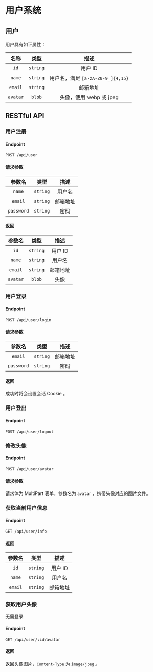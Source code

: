 # 用户系统

## 用户

用户具有如下属性：

|   名称   |   类型   |               描述                |
| :------: | :------: | :-------------------------------: |
|   `id`   | `string` |              用户 ID              |
|  `name`  | `string` | 用户名，满足 `[a-zA-Z0-9_]{4,15}` |
| `email`  | `string` |             邮箱地址              |
| `avatar` |  `blob`  |      头像，使用 webp 或 jpeg      |

## RESTful API

### 用户注册

#### Endpoint

`POST /api/user`

#### 请求参数

|   参数名   |   类型   |   描述   |
| :--------: | :------: | :------: |
|   `name`   | `string` |  用户名  |
|  `email`   | `string` | 邮箱地址 |
| `password` | `string` |   密码   |

#### 返回

|  参数名  |   类型   |   描述   |
| :------: | :------: | :------: |
|   `id`   | `string` | 用户 ID  |
|  `name`  | `string` |  用户名  |
| `email`  | `string` | 邮箱地址 |
| `avatar` |  `blob`  |   头像   |

### 用户登录

#### Endpoint

`POST /api/user/login`

#### 请求参数

|   参数名   |   类型   |   描述   |
| :--------: | :------: | :------: |
|  `email`   | `string` | 邮箱地址 |
| `password` | `string` |   密码   |

#### 返回

成功时将会设置会话 Cookie 。

### 用户登出

#### Endpoint

`POST /api/user/logout`

### 修改头像

#### Endpoint

`POST /api/user/avatar`

#### 请求参数

请求体为 MultiPart 表单，参数名为 `avatar` ，携带头像对应的图片文件。

### 获取当前用户信息

#### Endpoint

`GET /api/user/info`

#### 返回

| 参数名  |   类型   |   描述   |
| :-----: | :------: | :------: |
|  `id`   | `string` | 用户 ID  |
| `name`  | `string` |  用户名  |
| `email` | `string` | 邮箱地址 |

### 获取用户头像

无需登录

#### Endpoint

`GET /api/user/:id/avatar`

#### 返回

返回头像图片，`Content-Type` 为 `image/jpeg` 。
